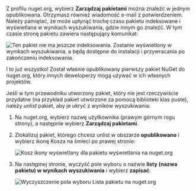 Z profilu nuget.org, wybierz **Zarządzaj pakietami** można znaleźć w jednym opublikowana. Otrzymasz również wiadomość e-mail z potwierdzeniem. Należy pamiętać, że może upłynąć trochę czasu pakietu indeksowane i wyświetlana w wynikach wyszukiwania, gdzie innym go znaleźć. W tym czasie stronę pakietu zawiera następujący komunikat:

![Ten pakiet nie ma jeszcze indeksowania. Zostanie wyświetlony w wynikach wyszukiwania, a będą dostępne do instalacji i przywracania po zakończeniu indeksowania.](../media/QS_Create-03-NotIndexed.png)

I to już wszystko! Został właśnie opublikowany pierwszy pakiet NuGet do nuget.org, który innych deweloperzy mogą używać w ich własnych projektów.

Jeśli w tym przewodniku utworzony pakiet, który nie jest rzeczywiście przydatne (na przykład pakiet utworzone za pomocą biblioteki klas puste), należy *unlist* pakiet, aby je ukryć z wyników wyszukiwania:

1. Na nuget.org, wybierz nazwę użytkownika (prawym górnym rogu strony), a następnie wybierz **Zarządzaj pakietami**.

1. Zlokalizuj pakiet, którego chcesz unlist w obszarze **opublikowano** i wybierz ikonę Kosza na śmieci po prawej stronie:

    ![Kosz ikony wyświetlany dla pakietu wyświetlania na nuget.org](../media/qs_create-vs-03-trash-can.png)

1. Na następnej stronie, wyczyść pole wyboru o nazwie **listy (nazwa pakietu) w wynikach wyszukiwania** i wybierz **zapisać**:

    ![Wyczyszczenie pola wyboru Lista pakietu na nuget.org](../media/qs_create-vs-04-unlist.png)